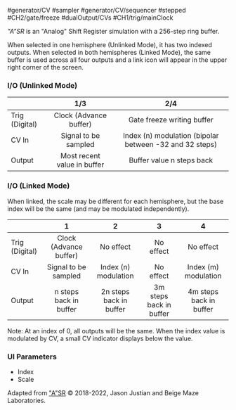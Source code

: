 #generator/CV #sampler #generator/CV/sequencer  #stepped #CH2/gate/freeze #dualOutput/CVs #CH1/trig/mainClock 

*"A"SR* is an "Analog" Shift Register simulation with a 256-step ring buffer.

When selected in one hemisphere (Unlinked Mode), it has two indexed outputs. When selected in both hemispheres (Linked Mode), the same buffer is used across all four outputs and a link icon will appear in the upper right corner of the screen.

### I/O (Unlinked Mode)

|                |              1/3            |                   2/4                                    |
| -------------- |:---------------------------:|:--------------------------------------------------------:|
| Trig (Digital) | Clock (Advance buffer)      | Gate freeze writing buffer                         |
| CV In          | Signal to be sampled        | Index (n) modulation (bipolar between -32 and 32 steps)  |
| Output         | Most recent value in buffer | Buffer value n steps back                         |

### I/O (Linked Mode)
When linked, the scale may be different for each hemisphere, but the base index will be the same (and may be modulated independently).

|                |              1              |         2               | 3                       | 4                       |
| -------------- |:---------------------------:|:-----------------------:|:-----------------------:|:-----------------------:|
| Trig (Digital) | Clock (Advance buffer)      | No effect               | No effect               | No effect               |
| CV In          | Signal to be sampled        | Index (n) modulation    | No effect               | Index (m) modulation   |
| Output         | n steps back in buffer      | 2n steps back in buffer | 3m steps back in buffer | 4m steps back in buffer |

Note: At an index of 0, all outputs will be the same. When the index value is modulated by CV, a small CV indicator displays below the value.

### UI Parameters
* Index
* Scale


Adapted from ["A"SR](https://github.com/Chysn/O_C-HemisphereSuite/wiki/%22A%22SR) © 2018-2022, Jason Justian and Beige Maze Laboratories. 